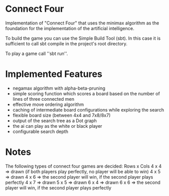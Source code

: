 Connect Four
============

Implementation of "Connect Four" that uses the minimax algorithm as the foundation for the implementation of the artificial intelligence.

To build the game you can use the Simple Build Tool (sbt). In this case it is sufficient to call sbt compile in the project's root directory.

To play a game call ''sbt run''.


Implemented Features
=================
 - negamax algorithm with alpha-beta-pruning
 - simple scoring function which scores a board based on the number of lines of three connected men
 - effective move ordering algorithm
 - caching of intermediate board configurations while exploring the search 
 - flexible board size (between 4x4 and 7x8/8x7)
 - output of the search tree as a Dot graph
 - the ai can play as the white or black player
 - configurable search depth 
 
 
Notes
=====
The following types of connect four games are decided:
Rows x Cols 
4 x 4 => drawn (if both players play perfectly, no player will be able to win)
4 x 5 => drawn
4 x 6 => the second player will win, if the second player plays perfectly
4 x 7 => drawn
5 x 5 => drawn
6 x 4 => drawn 
6 x 6 => the second player will win, if the second player plays perfectly

 
 
 